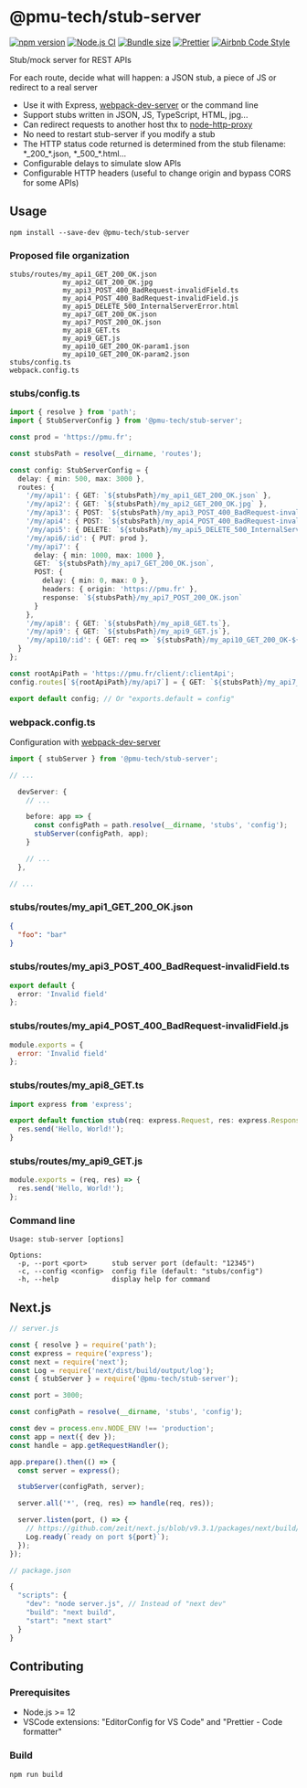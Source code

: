 # @pmu-tech/stub-server

[![npm version](https://badge.fury.io/js/%40pmu-tech%2Fstub-server.svg)](https://www.npmjs.com/package/@pmu-tech/stub-server)
[![Node.js CI](https://github.com/pmu-tech/stub-server/workflows/Node.js%20CI/badge.svg?branch=master)](https://github.com/pmu-tech/stub-server/actions)
[![Bundle size](https://badgen.net/bundlephobia/minzip/@pmu-tech/stub-server)](https://bundlephobia.com/result?p=@pmu-tech/stub-server)
[![Prettier](https://img.shields.io/badge/code_style-prettier-ff69b4.svg)](https://github.com/prettier/prettier)
[![Airbnb Code Style](https://badgen.net/badge/code%20style/airbnb/ff5a5f?icon=airbnb)](https://github.com/airbnb/javascript)

Stub/mock server for REST APIs

For each route, decide what will happen: a JSON stub, a piece of JS or redirect to a real server

- Use it with Express, [webpack-dev-server](https://github.com/webpack/webpack-dev-server) or the command line
- Support stubs written in JSON, JS, TypeScript, HTML, jpg...
- Can redirect requests to another host thx to [node-http-proxy](https://github.com/http-party/node-http-proxy)
- No need to restart stub-server if you modify a stub
- The HTTP status code returned is determined from the stub filename: \*\_200\_\*.json, \*\_500\_\*.html...
- Configurable delays to simulate slow APIs
- Configurable HTTP headers (useful to change origin and bypass CORS for some APIs)

## Usage

`npm install --save-dev @pmu-tech/stub-server`

### Proposed file organization

```
stubs/routes/my_api1_GET_200_OK.json
             my_api2_GET_200_OK.jpg
             my_api3_POST_400_BadRequest-invalidField.ts
             my_api4_POST_400_BadRequest-invalidField.js
             my_api5_DELETE_500_InternalServerError.html
             my_api7_GET_200_OK.json
             my_api7_POST_200_OK.json
             my_api8_GET.ts
             my_api9_GET.js
             my_api10_GET_200_OK-param1.json
             my_api10_GET_200_OK-param2.json
stubs/config.ts
webpack.config.ts
```

### stubs/config.ts

```TypeScript
import { resolve } from 'path';
import { StubServerConfig } from '@pmu-tech/stub-server';

const prod = 'https://pmu.fr';

const stubsPath = resolve(__dirname, 'routes');

const config: StubServerConfig = {
  delay: { min: 500, max: 3000 },
  routes: {
    '/my/api1': { GET: `${stubsPath}/my_api1_GET_200_OK.json` },
    '/my/api2': { GET: `${stubsPath}/my_api2_GET_200_OK.jpg` },
    '/my/api3': { POST: `${stubsPath}/my_api3_POST_400_BadRequest-invalidField.ts` },
    '/my/api4': { POST: `${stubsPath}/my_api4_POST_400_BadRequest-invalidField.js` },
    '/my/api5': { DELETE: `${stubsPath}/my_api5_DELETE_500_InternalServerError.html` },
    '/my/api6/:id': { PUT: prod },
    '/my/api7': {
      delay: { min: 1000, max: 1000 },
      GET: `${stubsPath}/my_api7_GET_200_OK.json`,
      POST: {
        delay: { min: 0, max: 0 },
        headers: { origin: 'https://pmu.fr' },
        response: `${stubsPath}/my_api7_POST_200_OK.json`
      }
    },
    '/my/api8': { GET: `${stubsPath}/my_api8_GET.ts`},
    '/my/api9': { GET: `${stubsPath}/my_api9_GET.js`},
    '/my/api10/:id': { GET: req => `${stubsPath}/my_api10_GET_200_OK-${req.params.id}.json` }
  }
};

const rootApiPath = 'https://pmu.fr/client/:clientApi';
config.routes[`${rootApiPath}/my/api7`] = { GET: `${stubsPath}/my_api7_GET_200_OK.json` };

export default config; // Or "exports.default = config"
```

### webpack.config.ts

Configuration with [webpack-dev-server](https://github.com/webpack/webpack-dev-server)

```TypeScript
import { stubServer } from '@pmu-tech/stub-server';

// ...

  devServer: {
    // ...

    before: app => {
      const configPath = path.resolve(__dirname, 'stubs', 'config');
      stubServer(configPath, app);
    }

    // ...
  },

// ...
```

### stubs/routes/my_api1_GET_200_OK.json

```JSON
{
  "foo": "bar"
}
```

### stubs/routes/my_api3_POST_400_BadRequest-invalidField.ts

```TypeScript
export default {
  error: 'Invalid field'
};
```

### stubs/routes/my_api4_POST_400_BadRequest-invalidField.js

```JavaScript
module.exports = {
  error: 'Invalid field'
};
```

### stubs/routes/my_api8_GET.ts

```TypeScript
import express from 'express';

export default function stub(req: express.Request, res: express.Response) {
  res.send('Hello, World!');
}
```

### stubs/routes/my_api9_GET.js

```JavaScript
module.exports = (req, res) => {
  res.send('Hello, World!');
};
```

### Command line

```
Usage: stub-server [options]

Options:
  -p, --port <port>      stub server port (default: "12345")
  -c, --config <config>  config file (default: "stubs/config")
  -h, --help             display help for command
```

## Next.js

```JavaScript
// server.js

const { resolve } = require('path');
const express = require('express');
const next = require('next');
const Log = require('next/dist/build/output/log');
const { stubServer } = require('@pmu-tech/stub-server');

const port = 3000;

const configPath = resolve(__dirname, 'stubs', 'config');

const dev = process.env.NODE_ENV !== 'production';
const app = next({ dev });
const handle = app.getRequestHandler();

app.prepare().then(() => {
  const server = express();

  stubServer(configPath, server);

  server.all('*', (req, res) => handle(req, res));

  server.listen(port, () => {
    // https://github.com/zeit/next.js/blob/v9.3.1/packages/next/build/output/store.ts#L85-L88
    Log.ready(`ready on port ${port}`);
  });
});
```

```JavaScript
// package.json

{
  "scripts": {
    "dev": "node server.js", // Instead of "next dev"
    "build": "next build",
    "start": "next start"
  }
}
```

## Contributing

### Prerequisites

- Node.js >= 12
- VSCode extensions: "EditorConfig for VS Code" and "Prettier - Code formatter"

### Build

`npm run build`
